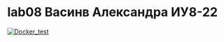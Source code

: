 # lab08 Васинв Александра ИУ8-22
[![Docker_test](https://github.com/vasinaa/lab08/actions/workflows/actions.yml/badge.svg?branch=main)](https://github.com/vasinaa/lab08/actions/workflows/actions.yml)
